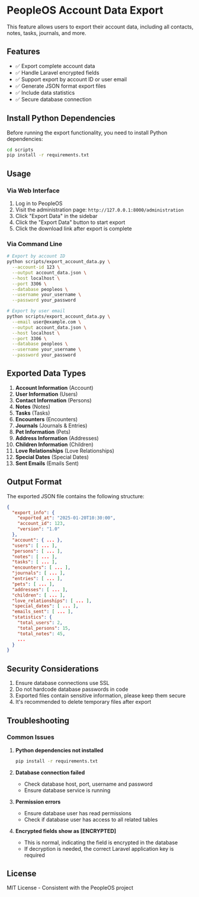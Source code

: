 # PeopleOS Account Data Export

This feature allows users to export their account data, including all contacts, notes, tasks, journals, and more.

## Features

- ✅ Export complete account data
- ✅ Handle Laravel encrypted fields
- ✅ Support export by account ID or user email
- ✅ Generate JSON format export files
- ✅ Include data statistics
- ✅ Secure database connection

## Install Python Dependencies

Before running the export functionality, you need to install Python dependencies:

```bash
cd scripts
pip install -r requirements.txt
```

## Usage

### Via Web Interface

1. Log in to PeopleOS
2. Visit the administration page: `http://127.0.0.1:8000/administration`
3. Click "Export Data" in the sidebar
4. Click the "Export Data" button to start export
5. Click the download link after export is complete

### Via Command Line

```bash
# Export by account ID
python scripts/export_account_data.py \
  --account-id 123 \
  --output account_data.json \
  --host localhost \
  --port 3306 \
  --database peopleos \
  --username your_username \
  --password your_password

# Export by user email
python scripts/export_account_data.py \
  --email user@example.com \
  --output account_data.json \
  --host localhost \
  --port 3306 \
  --database peopleos \
  --username your_username \
  --password your_password
```

## Exported Data Types

1. **Account Information** (Account)
2. **User Information** (Users)
3. **Contact Information** (Persons)
4. **Notes** (Notes)
5. **Tasks** (Tasks)
6. **Encounters** (Encounters)
7. **Journals** (Journals & Entries)
8. **Pet Information** (Pets)
9. **Address Information** (Addresses)
10. **Children Information** (Children)
11. **Love Relationships** (Love Relationships)
12. **Special Dates** (Special Dates)
13. **Sent Emails** (Emails Sent)

## Output Format

The exported JSON file contains the following structure:

```json
{
  "export_info": {
    "exported_at": "2025-01-20T10:30:00",
    "account_id": 123,
    "version": "1.0"
  },
  "account": { ... },
  "users": [ ... ],
  "persons": [ ... ],
  "notes": [ ... ],
  "tasks": [ ... ],
  "encounters": [ ... ],
  "journals": [ ... ],
  "entries": [ ... ],
  "pets": [ ... ],
  "addresses": [ ... ],
  "children": [ ... ],
  "love_relationships": [ ... ],
  "special_dates": [ ... ],
  "emails_sent": [ ... ],
  "statistics": {
    "total_users": 2,
    "total_persons": 15,
    "total_notes": 45,
    ...
  }
}
```

## Security Considerations

1. Ensure database connections use SSL
2. Do not hardcode database passwords in code
3. Exported files contain sensitive information, please keep them secure
4. It's recommended to delete temporary files after export

## Troubleshooting

### Common Issues

1. **Python dependencies not installed**
   ```bash
   pip install -r requirements.txt
   ```

2. **Database connection failed**
   - Check database host, port, username and password
   - Ensure database service is running

3. **Permission errors**
   - Ensure database user has read permissions
   - Check if database user has access to all related tables

4. **Encrypted fields show as [ENCRYPTED]**
   - This is normal, indicating the field is encrypted in the database
   - If decryption is needed, the correct Laravel application key is required

## License

MIT License - Consistent with the PeopleOS project 